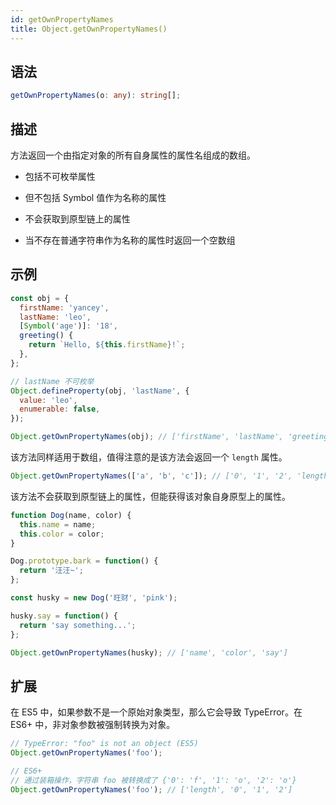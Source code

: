 ```yaml
---
id: getOwnPropertyNames
title: Object.getOwnPropertyNames()
---
```


## 语法

```ts
getOwnPropertyNames(o: any): string[];
```

## 描述

方法返回一个由指定对象的所有自身属性的属性名组成的数组。

- 包括不可枚举属性

- 但不包括 Symbol 值作为名称的属性

- 不会获取到原型链上的属性

- 当不存在普通字符串作为名称的属性时返回一个空数组

## 示例

```js
const obj = {
  firstName: 'yancey',
  lastName: 'leo',
  [Symbol('age')]: '18',
  greeting() {
    return `Hello, ${this.firstName}!`;
  },
};

// lastName 不可枚举
Object.defineProperty(obj, 'lastName', {
  value: 'leo',
  enumerable: false,
});

Object.getOwnPropertyNames(obj); // ['firstName', 'lastName', 'greeting']
```

该方法同样适用于数组，值得注意的是该方法会返回一个 `length` 属性。

```js
Object.getOwnPropertyNames(['a', 'b', 'c']); // ['0', '1', '2', 'length']
```

该方法不会获取到原型链上的属性，但能获得该对象自身原型上的属性。

```js
function Dog(name, color) {
  this.name = name;
  this.color = color;
}

Dog.prototype.bark = function() {
  return '汪汪~';
};

const husky = new Dog('旺财', 'pink');

husky.say = function() {
  return 'say something...';
};

Object.getOwnPropertyNames(husky); // ['name', 'color', 'say']
```

## 扩展

在 ES5 中，如果参数不是一个原始对象类型，那么它会导致 TypeError。在 ES6+ 中，非对象参数被强制转换为对象。

```js
// TypeError: "foo" is not an object (ES5)
Object.getOwnPropertyNames('foo');

// ES6+
// 通过装箱操作，字符串 foo 被转换成了 {'0': 'f', '1': 'o', '2': 'o'}
Object.getOwnPropertyNames('foo'); // ['length', '0', '1', '2']
```
